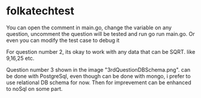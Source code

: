 # folkatechtest

You can open the comment in main.go, change the variable on any question, uncomment the question will be tested and run go run main.go.
Or even you can modify the test case to debug it

For question number 2, its okay to work with any data that can be SQRT. like 9,16,25 etc.

Question number 3 shown in the image "3rdQuestionDBSchema.png". can be done with PostgreSql, even though can be done with mongo, i prefer to use relational DB schema for now.
Then for imprevement can be enhanced to noSql on some part.
